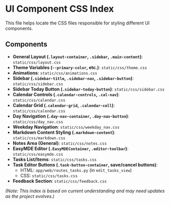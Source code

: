 # UI Component CSS Index

This file helps locate the CSS files responsible for styling different UI components.

## Components

*   **General Layout (`.layout-container`, `.sidebar`, `.main-content`)**: `static/css/layout.css`
*   **Theme Variables (`--primary-color`, etc.)**: `static/css/theme.css`
*   **Animations**: `static/css/animations.css`
*   **Sidebar (`.sidebar-title`, `.sidebar-nav`, `.sidebar-button`)**: `static/css/sidebar.css`
*   **Sidebar Today Button (`.sidebar-today-button`)**: `static/css/sidebar.css`
*   **Calendar Controls (`.calendar-controls`, `.cal-nav`)**: `static/css/calendar.css`
*   **Calendar Grid (`.calendar-grid`, `.calendar-cell`)**: `static/css/calendar.css`
*   **Day Navigation (`.day-nav-container`, `.day-nav-button`)**: `static/css/day_nav.css`
*   **Weekday Navigation**: `static/css/weekday_nav.css`
*   **Markdown Content Styling (`.markdown-content`)**: `static/css/markdown.css`
*   **Notes Area (General)**: `static/css/notes.css`
*   **EasyMDE Editor (`.EasyMDEContainer`, `.editor-toolbar`)**: `static/css/easymde.css`
*   **Tasks List/Items**: `static/css/tasks.css`
*   **Task Editor Buttons (`.task-button-container`, save/cancel buttons)**: 
    *   HTML: `app/web/routes_tasks.py` (in `edit_tasks_view`)
    *   CSS: `static/css/tasks.css`
*   **Feedback Section**: `static/css/feedback.css`

*(Note: This index is based on current understanding and may need updates as the project evolves.)* 